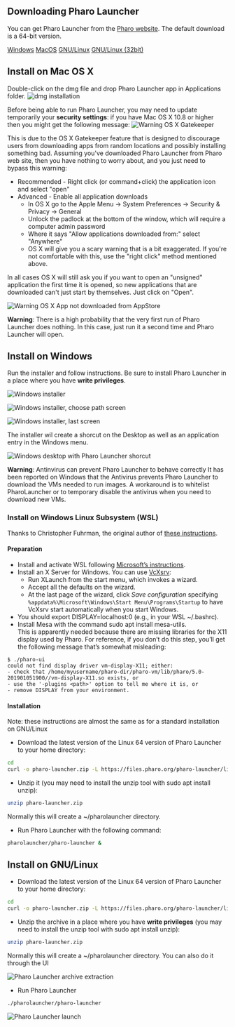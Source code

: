 ## Downloading Pharo Launcher
You can get Pharo Launcher from the [Pharo website](https://pharo.org/download).
The default download is a 64-bit version.

<p>
	<a class="btn download" href="https://files.pharo.org/pharo-launcher/windows"><i class="fa fa-windows"></i> Windows</a>
	<a class="btn download" href="https://files.pharo.org/pharo-launcher/mac"><i class="fa fa-apple"></i> MacOS</a>
	<a class="btn download" href="https://files.pharo.org/pharo-launcher/linux64"><i class="fa fa-linux"></i> GNU/Linux</a>
	<a class="btn " href="https://files.pharo.org/pharo-launcher/linux32"><i class="fa fa-linux"></i> GNU/Linux (32bit)</a>
</p>

## Install on Mac OS X
Double-click on the dmg file and drop Pharo Launcher app in Applications folder. 
![dmg installation](images/install-dmg.png)

Before being able to run Pharo Launcher, you may need to update temporarily your **security settings**: if you have Mac OS X 10.8 or higher then you might get the following message:
![Warning OS X Gatekeeper](images/warning-osx-gatekeeper.png)

This is due to the OS X Gatekeeper feature that is designed to discourage users from downloading apps from random locations and possibly installing something bad. Assuming you've downloaded Pharo Launcher from Pharo web site, then you have nothing to worry about, and you just need to bypass this warning:

* Recommended - Right click (or command+click) the application icon and select "open"
* Advanced - Enable all application downloads
	* In OS X go to the Apple Menu -> System Preferences -> Security & Privacy -> General
    * Unlock the padlock at the bottom of the window, which will require a computer admin password
    * Where it says "Allow applications downloaded from:" select "Anywhere"
    * OS X will give you a scary warning that is a bit exaggerated. If you're not comfortable with this, use the "right click" method mentioned above.

In all cases OS X will still ask you if you want to open an "unsigned" application the first time it is opened, so new applications that are downloaded can't just start by themselves. Just click on "Open".

![Warning OS X App not downloaded from AppStore](images/warning-osx-not-appstore.png)

**Warning**: There is a high probability that the very first run of Pharo Launcher does nothing. In this case, just run it a second time and Pharo Launcher will open.

## Install on Windows
Run the installer and follow instructions. Be sure to install Pharo Launcher in a place where you have **write privileges**.

![Windows installer](images/windows-installer.png)

![Windows installer, choose path screen](images/windows-installer-2-folder.png)

![Windows installer, last screen](images/windows-installer-3-finish.png)

The installer wil create a shorcut on the Desktop as well as an application entry in the Windows menu.

![Windows desktop with Pharo Launcher shorcut](images/windows-shorcut.png)

**Warning**: Antinvirus can prevent Pharo Launcher to behave correctly
It has been reported on Windows that the Antivirus prevents Pharo Launcher to download the VMs needed to run images. A workaround is to whitelist PharoLauncher or to temporary disable the antivirus when you need to download new VMs.

### Install on Windows Linux Subsystem (WSL)
Thanks to Christopher Fuhrman, the original author of [these instructions](https://fuhrmanator.github.io/2019/02/27/Pharo-in-WSL.html).
#### Preparation
- Install and activate WSL following [Microsoft’s instructions](https://docs.microsoft.com/en-us/windows/wsl/install-win10).
- Install an X Server for Windows. You can use [VcXsrv](https://sourceforge.net/projects/vcxsrv/):
    - Run XLaunch from the start menu, which invokes a wizard.
    - Accept all the defaults on the wizard.
    - At the last page of the wizard, click *Save configuration* specifying `%appdata%\Microsoft\Windows\Start Menu\Programs\Startup` to have VcXsrv start automatically when you start Windows.
- You should export DISPLAY=localhost:0 (e.g., in your WSL ~/.bashrc).
- Install Mesa with the command sudo apt install mesa-utils.  
This is apparently needed because there are missing libraries for the X11 display used by Pharo. For reference, if you don’t do this step, you’ll get the following message that’s somewhat misleading:
```
$ ./pharo-ui
could not find display driver vm-display-X11; either:
- check that /home/myusername/pharo-dir/pharo-vm/lib/pharo/5.0-201901051900//vm-display-X11.so exists, or
- use the '-plugins <path>' option to tell me where it is, or
- remove DISPLAY from your environment.
```

#### Installation
Note: these instructions are almost the same as for a standard installation on GNU/Linux
- Download the latest version of the Linux 64 version of Pharo Launcher to your home directory:    
```bash
cd
curl -o pharo-launcher.zip -L https://files.pharo.org/pharo-launcher/linux64
```
- Unzip it (you may need to install the unzip tool with sudo apt install unzip):
```bash
unzip pharo-launcher.zip
```
Normally this will create a ~/pharolauncher directory.

- Run Pharo Launcher with the following command:
```bash
pharolauncher/pharo-launcher &
```

## Install on GNU/Linux
- Download the latest version of the Linux 64 version of Pharo Launcher to your home directory:    
```bash
cd
curl -o pharo-launcher.zip -L https://files.pharo.org/pharo-launcher/linux64
```
- Unzip the archive in a place where you have **write privileges** (you may need to install the unzip tool with sudo apt install unzip):
```bash
unzip pharo-launcher.zip
```
Normally this will create a ~/pharolauncher directory.
You can also do it through the UI

![Pharo Launcher archive extraction](images/pharo-launcher-unzip-linux.png)

- Run Pharo Launcher
```bash
./pharolauncher/pharo-launcher
```
![Pharo Launcher launch](images/pharo-launcher-launch-linux.png)